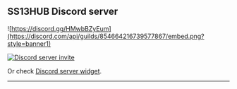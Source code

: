 
## SS13HUB Discord server

![https://discord.gg/HMwbBZyEum](https://discord.com/api/guilds/854664216739577867/embed.png?style=banner1)

[![Discord server invite](https://invidget.switchblade.xyz/HMwbBZyEum?theme=dark&language=en)](http://discord.gg/HMwbBZyEum)

Or check [Discord server widget](https://discord.com/widget?id=854664216739577867&theme=dark).

---

<!--

## Hi there 👋

**Here are some ideas to get you started:**

🙋‍♀️ A short introduction - what is your organization all about?
🌈 Contribution guidelines - how can the community get involved?
👩‍💻 Useful resources - where can the community find your docs? Is there anything else the community should know?
🍿 Fun facts - what does your team eat for breakfast?
🧙 Remember, you can do mighty things with the power of [Markdown](https://docs.github.com/github/writing-on-github/getting-started-with-writing-and-formatting-on-github/basic-writing-and-formatting-syntax)
-->
